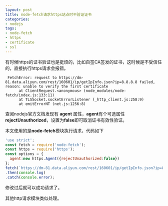 ```yaml
---
layout: post
title: node-fetch请求https站点时不验证证书
categories: 
- nodejs
tags:
- node-fetch
- https
- certificate
- ssl
---
```

有时候https的证书验证也是挺烦的，比如自签CA签发的证书，这时候是不受信任的，直接执行https请求会报错。

```
 FetchError: request to https://dm-81.data.aliyun.com/rest/160601/ip/getIpInfo.json?ip=8.8.8.8 failed, reason: unable to verify the first certificate
      at ClientRequest.<anonymous> (node_modules/node-fetch/index.js:133:11)
      at TLSSocket.socketErrorListener (_http_client.js:258:9)
      at emitErrorNT (net.js:1256:8)
```

查阅nodejs官方文档发现有 **agent** 属性，**agent**有个可选属性**rejectUnauthorized**，设置为**false**即可取消证书有效性验证。

本文使用的是**node-fetch**模块执行请求，代码如下

```javascript
'use strict';
const fetch = require('node-fetch');
const https = require('https');
const options = {
  agent:new https.Agent({rejectUnauthorized:false})
};
fetch(`https://dm-81.data.aliyun.com/rest/160601/ip/getIpInfo.json?ip=8.8.8.8`, options)
.then(console.log)
.catch(console.error);
```

修改过后就可以成功请求了。

其他http请求模块类似处理。